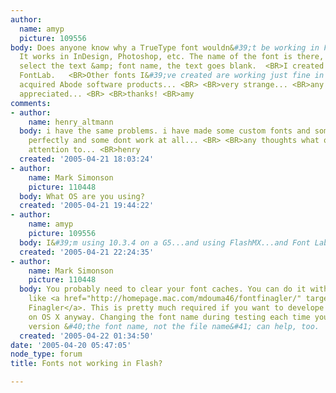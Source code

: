 ```yaml
---
author:
  name: amyp
  picture: 109556
body: Does anyone know why a TrueType font wouldn&#39;t be working in Flash or Dreamweaver?
  It works in InDesign, Photoshop, etc. The name of the font is there, but when I
  select the text &amp; font name, the text goes blank.  <BR>I created the font in
  FontLab.   <BR>Other fonts I&#39;ve created are working just fine in these recently
  acquired Abode software products... <BR> <BR>very strange... <BR>any thoughts are
  appreciated... <BR> <BR>thanks! <BR>amy
comments:
- author:
    name: henry_altmann
  body: i have the same problems. i have made some custom fonts and some of them work
    perfectly and some dont work at all... <BR> <BR>any thoughts what one should pay
    attention to... <BR>henry
  created: '2005-04-21 18:03:24'
- author:
    name: Mark Simonson
    picture: 110448
  body: What OS are you using?
  created: '2005-04-21 19:44:22'
- author:
    name: amyp
    picture: 109556
  body: I&#39;m using 10.3.4 on a G5...and using FlashMX...and Font Lab 4.6...
  created: '2005-04-21 22:24:35'
- author:
    name: Mark Simonson
    picture: 110448
  body: You probably need to clear your font caches. You can do it with a Utility
    like <a href="http://homepage.mac.com/mdouma46/fontfinagler/" target="_blank">Font
    Finagler</a>. This is pretty much required if you want to develope and test fonts
    on OS X anyway. Changing the font name during testing each time you make a new
    version &#40;the font name, not the file name&#41; can help, too.
  created: '2005-04-22 01:34:50'
date: '2005-04-20 05:47:05'
node_type: forum
title: Fonts not working in Flash?

---
```

